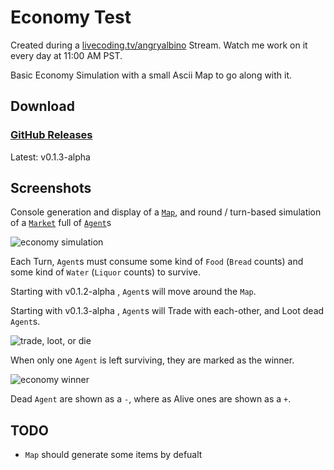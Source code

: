 # Economy Test

Created during a [livecoding.tv/angryalbino](https://www.livecoding.tv/angryalbino/) Stream.  Watch me work on it every day at 11:00 AM PST.

Basic Economy Simulation with a small Ascii Map to go along with it.


## Download

### [GitHub Releases](https://github.com/AlbinoGeek/Economy/releases)  
Latest: v0.1.3-alpha


## Screenshots

Console generation and display of a [`Map`](/EconomyTest/Map.cs), and round / turn-based simulation of a [`Market`](/EconomyTest/Economy/Market.cs) full of [`Agent`](/EconomyTest/Economy/Agent.cs)s

![economy simulation](http://i.imgur.com/jgkBnXO.png)

Each Turn, `Agent`s must consume some kind of `Food` (`Bread` counts) and some kind of `Water` (`Liquor` counts) to survive.

Starting with v0.1.2-alpha , `Agent`s will move around the `Map`.

Starting with v0.1.3-alpha , `Agent`s will Trade with each-other, and Loot dead `Agent`s.

![trade, loot, or die](http://i.imgur.com/V34aH8h.png)

When only one `Agent` is left surviving, they are marked as the winner.

![economy winner](http://i.imgur.com/sH08dO1.png)

Dead `Agent` are shown as a `-`, where as Alive ones are shown as a `+`.


## TODO

- `Map` should generate some items by defualt
